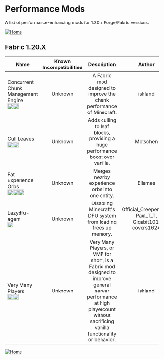 # Performance Mods

A list of performance-enhancing mods for 1.20.x Forge/Fabric versions.

[![Home](https://i.imgur.com/zGuelkW.png)](/README.md)

## Fabric 1.20.X

| Name | Known Incompatibilities | Description | Author | Performance Improvement | [Label](/README.md#labels) | License |
| --- | :---: | :---: | :---: | :---: | :---: | :---: |
| Concurrent Chunk Management Engine<br>[<img src=/images/modrinth.ico height=18>](https://modrinth.com/mod/c2me-fabric)[<img src=/images/github.ico height=18>](https://github.com/RelativityMC/C2ME-fabric) | Unknown | A Fabric mod designed to improve the chunk performance of Minecraft. | ishland | Both | Alpha (1) | [MIT](/licenses/Licenses.md#mit) |
| Cull Leaves<br>[<img src=/images/curseforge.png height=18>](https://www.curseforge.com/minecraft/mc-mods/cull-leaves)[<img src=/images/github.ico height=18>](https://github.com/TeamMidnightDust/CullLeaves) | Unknown | Adds culling to leaf blocks, providing a huge performance boost over vanilla. | Motschen | Client | none | [MIT](/licenses/Licenses.md#mit) |
| Fat Experience Orbs<br>[<img src=/images/curseforge.png height=18>](https://www.curseforge.com/minecraft/mc-mods/fat-experience-orbs)[<img src=/images/modrinth.ico height=18>](https://modrinth.com/mod/fat-experience-orbs)[<img src=/images/github.ico height=18>](https://gitlab.com/Ellemes/fat-experience-orbs/) | Unknown | Merges nearby experience orbs into one entity. | Ellemes | Both | none | [CC0](/licenses/Licenses.md#cc0)
| Lazydfu-agent<br>[<img src=/images/curseforge.png height=18>](https://www.curseforge.com/minecraft/mc-mods/lazydfu-agent) | Unknown | Disabling Minecraft's DFU system from loading frees up memory. | Official_CreeperHost, Paul_T_T, Gigabit101, covers1624 | Both | Configuration Needed (7) | [MIT](/licenses/Licenses.md#mit) |
| Very Many Players<br>[<img src=/images/modrinth.ico height=18>](https://modrinth.com/mod/vmp-fabric)[<img src=/images/github.ico height=18>](https://github.com/RelativityMC/VMP-fabric) | Unknown | Very Many Players, or VMP for short, is a Fabric mod designed to improve general server performance at high playercount without sacrificing vanilla functionality or behavior. | ishland | Server | none | [MIT](/licenses/Licenses.md#mit) |

[![Home](https://i.imgur.com/zGuelkW.png)](/README.md)
